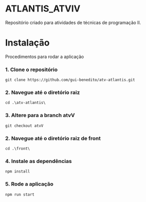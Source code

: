 # ATLANTIS_ATVIV
Repositório criado para atividades de técnicas de programação II.

<h1> Instalação </h1>
  Procedimentos para rodar a aplicação

<h3>1. Clone o repositório</h3>

    git clone https://github.com/gui-benedito/atv-atlantis.git

<h3>2. Navegue até o diretório raiz </h3>

    cd .\atv-atlantis\

<h3>3. Altere para a branch atvV</h3>

    git checkout atvV

<h3>2. Navegue até o diretório raiz de front </h3>

    cd .\front\

<h3>4. Instale as dependências </h3>

    npm install

<h3>5. Rode a aplicação </h3>
    
    npm run start
